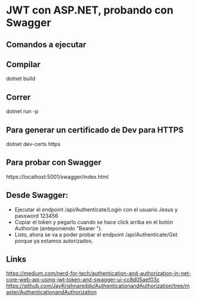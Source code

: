 # JWT con ASP.NET, probando con Swagger

Comandos a ejecutar
----

## Compilar

dotnet build

## Correr

dotnet run -p 

## Para generar un certificado de Dev para HTTPS

dotnet dev-certs https

## Para probar con Swagger

https://localhost:5001/swagger/index.html

## Desde Swagger:

- Ejecutar el endpoint /api/Authenticate/Login con el usuario Jesus y password 123456
- Copiar el token y pegarlo cuando se hace click arriba en el botón Authorize (anteponiendo "Bearer ").
- Listo, ahora se va a poder probar el endpoint /api/Authenticate/Get porque ya estamos autorizados.

Links
----

https://medium.com/nerd-for-tech/authentication-and-authorization-in-net-core-web-api-using-jwt-token-and-swagger-ui-cc8d05aef03c
https://github.com/JayKrishnareddy/AuthenticationandAuthorization/tree/master/AuthenticationandAuthorization
